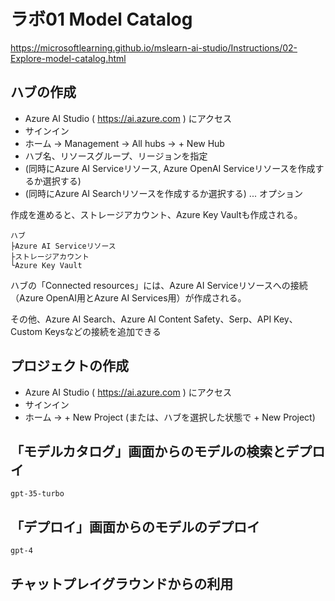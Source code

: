 # ラボ01 Model Catalog

https://microsoftlearning.github.io/mslearn-ai-studio/Instructions/02-Explore-model-catalog.html

## ハブの作成

- Azure AI Studio ( https://ai.azure.com ) にアクセス
- サインイン
- ホーム → Management → All hubs → + New Hub
- ハブ名、リソースグループ、リージョンを指定
- (同時にAzure AI Serviceリソース, Azure OpenAI Serviceリソースを作成するか選択する)
- (同時にAzure AI Searchリソースを作成するか選択する) ... オプション

作成を進めると、ストレージアカウント、Azure Key Vaultも作成される。

```
ハブ
├Azure AI Serviceリソース
├ストレージアカウント
└Azure Key Vault
```

ハブの「Connected resources」には、Azure AI Serviceリソースへの接続（Azure OpenAI用とAzure AI Services用）が作成される。

その他、Azure AI Search、Azure AI Content Safety、Serp、API Key、Custom Keysなどの接続を追加できる

## プロジェクトの作成


- Azure AI Studio ( https://ai.azure.com ) にアクセス
- サインイン
- ホーム → + New Project (または、ハブを選択した状態で + New Project)


## 「モデルカタログ」画面からのモデルの検索とデプロイ

`gpt-35-turbo`

## 「デプロイ」画面からのモデルのデプロイ

`gpt-4`

## チャットプレイグラウンドからの利用


